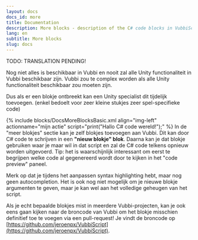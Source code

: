 ```yaml
---
layout: docs
docs_id: more
title: Documentation
description: More blocks - description of the C# code blocks in VubbiScript
lang: en
subtitle: More blocks
slug: docs
---
```


TODO: TRANSLATION PENDING!

Nog niet alles is beschikbaar in Vubbi en nooit zal alle Unity functionaliteit in Vubbi beschikbaar zijn. Vubbi zou te complex worden als alle Unity functionaliteit beschikbaar zou moeten zijn.

Dus als er een blokje ontbreekt kan een Unity specialist dit tijdelijk toevoegen. (enkel bedoelt voor zeer kleine stukjes zeer spel-specifieke code)

{% include blocks/DocsMoreBlocksBasic.xml align="img-left" actionname="mijn actie" script="print(\"Hallo C# code wereld!\");" %}
In de "meer blokjes" sectie kan je zelf blokjes toevoegen aan Vubbi. Dit kan door C# code te schrijven in een **"nieuw blokje" blok**. Daarna kan je dat blokje gebruiken waar je maar wil in dat script en zal de C# code telkens opnieuw worden uitgevoerd. Tip: het is waarschijnlijk interessant om eerst te begrijpen welke code al gegenereerd wordt door te kijken in het "code preview" paneel.

Merk op dat je tijdens het aanpassen syntax highlighting hebt, maar nog geen autocompletion. Het is ook nog niet mogelijk om je nieuwe blokje argumenten te geven, maar je kan wel aan het volledige geheugen van het script.

Als je echt bepaalde blokjes mist in meerdere Vubbi-projecten, kan je ook eens gaan kijken naar de broncode van Vubbi om het blokje misschien definitief toe te voegen via een pull-request! Je vindt de broncode op [https://github.com/jeroenpx/VubbiScript](https://github.com/jeroenpx/VubbiScript).